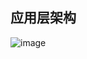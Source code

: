 应用层架构
---------------

![image](https://cloud.githubusercontent.com/assets/4953205/8407314/0d7833ea-1e98-11e5-85b8-5b3372c9ceaf.png)
